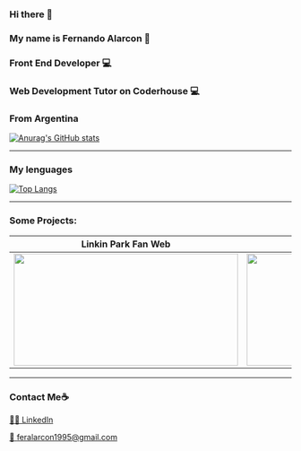 ### Hi there 👋
### My name is Fernando Alarcon  👋
### Front End Developer 💻 
### Web Development Tutor on Coderhouse 💻 
### From Argentina 

[![Anurag's GitHub stats](https://github-readme-stats.vercel.app/api?username=feralarcon1995&theme=material-palenight)](https://github.com/anuraghazra/github-readme-stats)
_____

### My lenguages
[![Top Langs](https://github-readme-stats.vercel.app/api/top-langs/?username=feralarcon1995&layout=compact)](https://github.com/anuraghazra/github-readme-stats)

_____

### Some Projects:
| Linkin Park Fan Web | ViajaYa  | TiendaBlu  |
|---|---|---|
| <a href="https://github.com/feralarcon1995/ProyectoFinalCoderHouse" target="_blank"> <img src="https://github.com/feralarcon1995/Portfolio/blob/master/src/assets/img/web1.png" width="400" height="200"/></a> |  <a href="https://github.com/feralarcon1995/ViajaYa" target="_blank"> <img src="https://github.com/feralarcon1995/Portfolio/blob/master/src/assets/img/web2.png" width="400" height="200"/></a> | <a href="https://github.com/feralarcon1995/TiendaBlu" target="_blank"> <img src="https://github.com/feralarcon1995/Portfolio/blob/master/src/assets/img/web3.png" width="400" height="200"/></a>  |


_____
### Contact Me☕️


<p display="flex">
<a href="https://www.linkedin.com/in/feralarcon1995/" target="blank">👨‍💻 LinkedIn</a>


<a href="mailto:feralarcon1995@gmail.com " target="blank"> 📧 feralarcon1995@gmail.com</a>
  
</p>
<!--
**feralarcon1995/feralarcon1995** is a ✨ _special_ ✨ repository because its `README.md` (this file) appears on your GitHub profile.

Here are some ideas to get you started:

- 🔭 I’m currently working as Front End Developer with React Js...
- 🌱 I’m currently learning ...
- 👯 I’m looking to collaborate on ...
- 🤔 I’m looking for help with ...
- 💬 Ask me about ...
- 📫 How to reach me: ...
- 😄 Pronouns: ...
- ⚡ Fun fact: ...
-->
